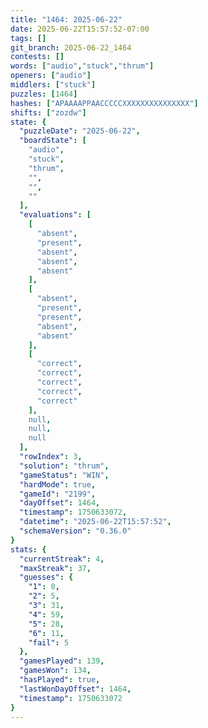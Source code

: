 ```yaml
---
title: "1464: 2025-06-22"
date: 2025-06-22T15:57:52-07:00
tags: []
git_branch: 2025-06-22_1464
contests: []
words: ["audio","stuck","thrum"]
openers: ["audio"]
middlers: ["stuck"]
puzzles: [1464]
hashes: ["APAAAAPPAACCCCCXXXXXXXXXXXXXXX"]
shifts: ["zozdw"]
state: {
  "puzzleDate": "2025-06-22",
  "boardState": [
    "audio",
    "stuck",
    "thrum",
    "",
    "",
    ""
  ],
  "evaluations": [
    [
      "absent",
      "present",
      "absent",
      "absent",
      "absent"
    ],
    [
      "absent",
      "present",
      "present",
      "absent",
      "absent"
    ],
    [
      "correct",
      "correct",
      "correct",
      "correct",
      "correct"
    ],
    null,
    null,
    null
  ],
  "rowIndex": 3,
  "solution": "thrum",
  "gameStatus": "WIN",
  "hardMode": true,
  "gameId": "2199",
  "dayOffset": 1464,
  "timestamp": 1750633072,
  "datetime": "2025-06-22T15:57:52",
  "schemaVersion": "0.36.0"
}
stats: {
  "currentStreak": 4,
  "maxStreak": 37,
  "guesses": {
    "1": 0,
    "2": 5,
    "3": 31,
    "4": 59,
    "5": 28,
    "6": 11,
    "fail": 5
  },
  "gamesPlayed": 139,
  "gamesWon": 134,
  "hasPlayed": true,
  "lastWonDayOffset": 1464,
  "timestamp": 1750633072
}
---
```

<!-- more -->
